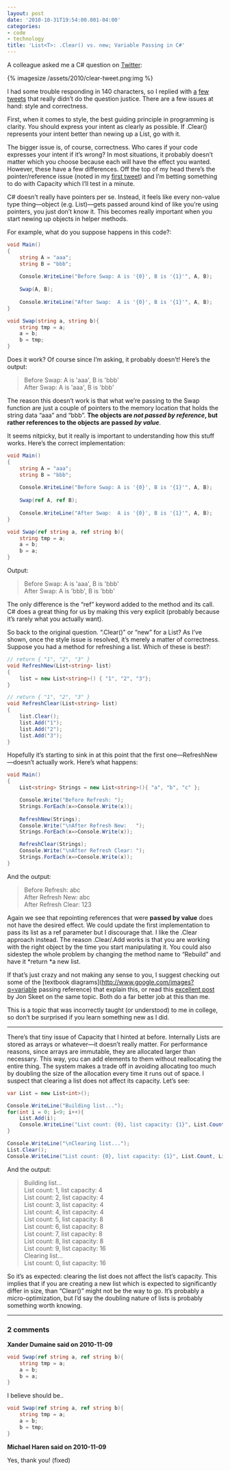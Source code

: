 ```yaml
---
layout: post
date: '2010-10-31T19:54:00.001-04:00'
categories:
- code
- technology
title: 'List<T>: .Clear() vs. new; Variable Passing in C#'
---
```


A colleague asked me a C# question on [Twitter](http://twitter.com/#!/XOver9000/status/29231958731):  

{% imagesize /assets/2010/clear-tweet.png:img %}

I had some trouble responding in 140 characters, so I replied with [a](http://twitter.com/#!/mharen/status/29232621954) [few](http://twitter.com/#!/mharen/status/29232755840) [tweets](http://twitter.com/#!/mharen/status/29232755840) that really didn’t do the question justice. There are a few issues at hand: style and correctness. 

First, when it comes to style, the best guiding principle in programming is clarity. You should express your intent as clearly as possible. If .Clear() represents your intent better than newing up a List, go with it.

The bigger issue is, of course, correctness. Who cares if your code expresses your intent if it’s wrong? In most situations, it probably doesn’t matter which you choose because each will have the effect you wanted. However, these have a few differences. Off the top of my head there’s the pointer/reference issue (noted in my [first tweet](http://twitter.com/#!/mharen/status/29232621954)) and I’m betting something to do with Capacity which I’ll test in a minute.

C# doesn’t really have pointers per se. Instead, it feels like every non-value type thing—object (e.g. List)—gets passed around kind of like you’re using pointers, you just don’t know it. This becomes really important when you start newing up objects in helper methods.

For example, what do you suppose happens in this code?:

```cs
void Main()
{
    string A = "aaa";
    string B = "bbb";
    
    Console.WriteLine("Before Swap: A is '{0}', B is '{1}'", A, B);
    
    Swap(A, B);
    
    Console.WriteLine("After Swap:  A is '{0}', B is '{1}'", A, B);
}

void Swap(string a, string b){
    string tmp = a;
    a = b;
    b = tmp;
}
```

Does it work? Of course since I’m asking, it probably doesn’t! Here’s the output:

> Before Swap: A is 'aaa', B is 'bbb'  
> After Swap: A is 'aaa', B is 'bbb'

The reason this doesn’t work is that what we’re passing to the Swap function are just a couple of pointers to the memory location that holds the string data “aaa” and “bbb”. **The objects are *not passed by reference*, but rather references to the objects are passed *by value***.

It seems nitpicky, but it really is important to understanding how this stuff works. Here’s the correct implementation:

```cs
void Main()
{
    string A = "aaa";
    string B = "bbb";
    
    Console.WriteLine("Before Swap: A is '{0}', B is '{1}'", A, B);
    
    Swap(ref A, ref B);
    
    Console.WriteLine("After Swap:  A is '{0}', B is '{1}'", A, B);
}

void Swap(ref string a, ref string b){
    string tmp = a;
    a = b;
    b = a;
}
```

Output:

> Before Swap: A is 'aaa', B is 'bbb'  
> After Swap: A is 'bbb', B is 'bbb'

The only difference is the “ref” keyword added to the method and its call. C# does a great thing for us by making this very explicit (probably because it’s rarely what you actually want).

So back to the original question. “.Clear()” or “new” for a List<T>? As I’ve shown, once the style issue is resolved, it’s merely a matter of correctness. Suppose you had a method for refreshing a list. Which of these is best?:
  
```cs
// return { "1", "2", "3" }
void RefreshNew(List<string> list)
{
    list = new List<string>() { "1", "2", "3"};
}

// return { "1", "2", "3" }
void RefreshClear(List<string> list)
{
    list.Clear();
    list.Add("1");
    list.Add("2");
    list.Add("3");
}
```

Hopefully it’s starting to sink in at this point that the first one—RefreshNew—doesn’t actually work. Here’s what happens:
  
```cs
void Main()
{
    List<string> Strings = new List<string>(){ "a", "b", "c" };

    Console.Write("Before Refresh: ");
    Strings.ForEach(x=>Console.Write(x));
    
    RefreshNew(Strings);
    Console.Write("\nAfter Refresh New:   ");
    Strings.ForEach(x=>Console.Write(x));

    RefreshClear(Strings);
    Console.Write("\nAfter Refresh Clear: ");
    Strings.ForEach(x=>Console.Write(x));
}
```

And the output:

> Before Refresh: abc  
> After Refresh New: abc  
> After Refresh Clear: 123

Again we see that repointing references that were **passed by value** does not have the desired effect. We could update the first implementation to pass its list as a ref parameter but I discourage that. I like the .Clear approach instead. The reason .Clear/.Add works is that you are working with the right object by the time you start manipulating it. You could also sidestep the whole problem by changing the method name to “Rebuild” and have it *return *a new list.

If that’s just crazy and not making any sense to you, I suggest checking out some of the [textbook diagrams](http://www.google.com/images?q=variable passing reference) that explain this, or read this [excellent post](http://www.yoda.arachsys.com/csharp/parameters.html) by Jon Skeet on the same topic. Both do a far better job at this than me.

This is a topic that was incorrectly taught (or understood) to me in college, so don’t be surprised if you learn something new as I did.

***

There’s that tiny issue of Capacity that I hinted at before. Internally Lists are stored as arrays or whatever—it doesn’t really matter. For performance reasons, since arrays are immutable, they are allocated larger than necessary. This way, you can add elements to them without reallocating the entire thing. The system makes a trade off in avoiding allocating too much by doubling the size of the allocation every time it runs out of space. I suspect that clearing a list does not affect its capacity. Let’s see:

```cs
var List = new List<int>();

Console.WriteLine("Building list...");
for(int i = 0; i<9; i++){
    List.Add(i);
    Console.WriteLine("List count: {0}, list capacity: {1}", List.Count, List.Capacity);
}

Console.WriteLine("\nClearing list...");
List.Clear();
Console.WriteLine("List count: {0}, list capacity: {1}", List.Count, List.Capacity);
```

And the output:

> Building list...  
> List count: 1, list capacity: 4  
> List count: 2, list capacity: 4  
> List count: 3, list capacity: 4  
> List count: 4, list capacity: 4  
> List count: 5, list capacity: 8  
> List count: 6, list capacity: 8  
> List count: 7, list capacity: 8  
> List count: 8, list capacity: 8  
> List count: 9, list capacity: 16  
> Clearing list...  
> List count: 0, list capacity: 16  

So it’s as expected: clearing the list does not affect the list’s capacity. This implies that if you are creating a new list which is expected to significantly differ in size, than “Clear()” might not be the way to go. It’s probably a micro-optimization, but I’d say the doubling nature of lists is probably something worth knowing.

---

### 2 comments

**Xander Dumaine said on 2010-11-09**

```cs
void Swap(ref string a, ref string b){
    string tmp = a;
    a = b;
    b = a;
}
```

I believe should be..

```cs
void Swap(ref string a, ref string b){
    string tmp = a;
    a = b;
    b = tmp;
}
```

**Michael Haren said on 2010-11-09**

Yes, thank you! (fixed)
